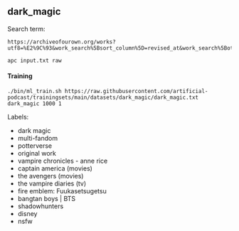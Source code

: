 ## dark_magic

Search term:

```
https://archiveofourown.org/works?utf8=%E2%9C%93&work_search%5Bsort_column%5D=revised_at&work_search%5Bother_tag_names%5D=&work_search%5Bexcluded_tag_names%5D=&work_search%5Bcrossover%5D=F&work_search%5Bcomplete%5D=T&work_search%5Bwords_from%5D=100000&work_search%5Bwords_to%5D=&work_search%5Bdate_from%5D=&work_search%5Bdate_to%5D=&work_search%5Bquery%5D=&work_search%5Blanguage_id%5D=en&commit=Sort+and+Filter&tag_id=Dark+Magic
```

```shell
apc input.txt raw
```

#### Training

```shell
./bin/ml_train.sh https://raw.githubusercontent.com/artificial-podcast/trainingsets/main/datasets/dark_magic/dark_magic.txt dark_magic 1000 1
```


Labels:
* dark magic
* multi-fandom
* potterverse
* original work
* vampire chronicles - anne rice
* captain america (movies)
* the avengers (movies)
* the vampire diaries (tv)
* fire emblem: Fuukasetsugetsu
* bangtan boys | BTS
* shadowhunters
* disney
* nsfw
